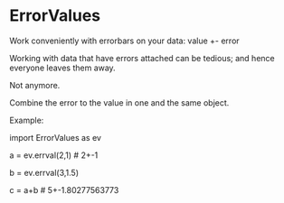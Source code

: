 ErrorValues
===========

Work conveniently with errorbars on your data:  value +- error


Working with data that have errors attached can be tedious; and hence everyone leaves them away.

Not anymore.

Combine the error to the value in one and the same object.

Example:


import ErrorValues as ev

a = ev.errval(2,1) # 2+-1

b = ev.errval(3,1.5)

c = a+b # 5+-1.80277563773

